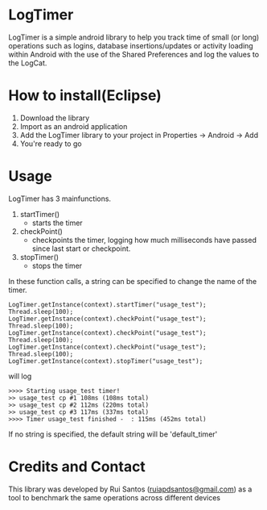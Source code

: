 LogTimer
========
LogTimer is a simple android library to help you track time of small (or long) operations such as logins, database insertions/updates or activity loading within Android with the use of the Shared Preferences and log the values to the LogCat.

How to install(Eclipse)
==============
1. Download the library
2. Import as an android application
3. Add the LogTimer library to your project in Properties -> Android -> Add
4. You're ready to go

Usage
=====
LogTimer has 3 mainfunctions.

1. startTimer()
	- starts the timer
2. checkPoint()
	- checkpoints the timer, logging how much milliseconds have passed since last start or checkpoint.
3. stopTimer()
	- stops the timer
	
In these function calls, a string can be specified to change the name of the timer.
<pre><code>LogTimer.getInstance(context).startTimer("usage_test");
Thread.sleep(100);
LogTimer.getInstance(context).checkPoint("usage_test");
Thread.sleep(100);
LogTimer.getInstance(context).checkPoint("usage_test");
Thread.sleep(100);
LogTimer.getInstance(context).checkPoint("usage_test");
Thread.sleep(100);
LogTimer.getInstance(context).stopTimer("usage_test");
</code></pre>
will log
<pre><code>>>>> Starting usage_test timer!
>> usage_test cp #1 108ms (108ms total) 
>> usage_test cp #2 112ms (220ms total) 
>> usage_test cp #3 117ms (337ms total) 
>>>> Timer usage_test finished -  : 115ms (452ms total)
</code></pre>

If no string is specified, the default string will be 'default_timer'

Credits and Contact
===============
This library was developed by Rui Santos (ruiapdsantos@gmail.com) as a tool to benchmark the same operations across different devices
